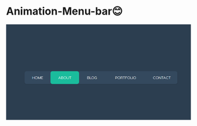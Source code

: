 # Animation-Menu-bar😊
![This is an image](https://raw.githubusercontent.com/mTy8421/Animation-Menu-bar/main/img/img.png)

